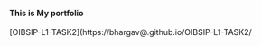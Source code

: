 <b>This is My portfolio</b>
</br></br>
[OIBSIP-L1-TASK2](https://bhargav@.github.io/OIBSIP-L1-TASK2/
